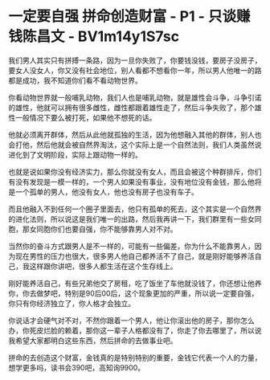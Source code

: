 # 一定要自强 拼命创造财富 - P1 - 只谈赚钱陈昌文 - BV1m14y1S7sc

我们男人其实只有拼搏一条路，因为一旦你失败了，你要钱没钱，要房子没房子，要女人没女人，你又没有社会地位，别人看都不想看你一年，所以男人他唯一的路都是成功，我不知道你们看不看动物世界。

你看动物世界就一般哺乳动物，我们人也是哺乳动物，就是雄性会斗争，斗争引诺的雄性，他就可以拥有很多雌性，雌性都跟着雄性走了，然后斗争失败了，那个雄性一般情况下要么被打死，如果他不想死的话。

他就必须离开群体，然后从此他就孤独的生活，因为他想融入其他的群体，别人也会打他，然后他就会被自然界淘汰，这个实际上是一个自然法则，我们人类虽然说进化到了文明阶段，实际上跟动物一样的。

也就是说如果你没有经济实力，那么你就没有女人，而且会被这个种群排斥，你们有没有发现是一模一样的，一个男人如果没有事业，没有地位没有金钱，那么他将是一个孤单的男人，他没有女人，他也没有房子也没有车子。

而且他融入不到任何一个圈子里面去，他只有孤单的死去，这个其实是一个自然界的进化法则，所以说这是我们唯一的出路，然后我再讲一下，我们群里有一些女同胞，那女同胞你们也要自强，你不能够靠男人对不对。

当然你的奋斗方式跟男人是不一样的，可能有一些偏差，你为什么不能靠男人，因为现在男性的压力也很大，很多男人他自己都养活不了自己，就是刚好能够养活自己，我这样跟你讲吧，很多人都生活在这个生存线上。

刚好能养活自己，有些兄弟他交了房租，吃了饭坐了车他就没钱了，你还想让他养你，你去做梦吧，特别是90后00后，这个现象更加的严重，所以说一定要自强，你只有你经济独立了，你人格才会独立。

你说话才会硬气对不对，不然你跟着一个男人，他让你滚出他的房子，那你怎么办，你死皮烂脸的赖着，那你这一辈子人格都没有了，你走了你去哪里了，所以说我希望大家都明白这些东西，然后拼命的去做事业吧。

拼命的去创造这个财富，金钱真的是特别特别的重要，金钱它代表一个人的力量，想学更多吗，读书会390吧，高知询9900。

